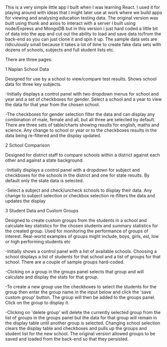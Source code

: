 This is a very simple little app I built when I was learning React. I used it for playing around with ideas that I might later use at work where we build apps for viewing and analysing education testing data. The original version was built using thunk and axios to interact with a server I built using node/Express and MongoDB but in this version i just hard coded a little bit of data into the app and cut out the ability to load and save data to/from the back-end so you can just clone it and spin it up.
The sample data sets are ridiculously small because it takes a lot of time to create fake data sets with dozens of schools, subjects and full student lists etc.

There are three pages:

1 Naplan School Data

Designed for use by a school to view/compare test results. Shows school data for three key subjects.

-Initially displays a control panel with two dropdown menus for school and year and a set of checkboxes for gender. Select a school and a year to view the data for that year from the chosen school.

-The checkboxes for gender selection filter the data and can display any combination of male, female and all, but all three are selected by default. There are three sets of table/charts showing results for english, maths and science. Any change to school or year or to the checkboxes results in the data being re-filtered and the display updated.

2 School Comparison

Designed for district staff to compare schools within a district against each other and against a state background.

-Initially displays a control panel with a dropdown for subject and checkboxes for the schools in the district and one for state results. By default only the state data is selected.

-Select a subject and check/uncheck schools to display their data. Any change to subject selection or checkbox selection re-filters the data and updates the display

3 Student Data and Custom Groups

Designed to create custom groups from the students in a school and calculate key statistics for the chosen students and summary statistics for the created group. Used for monitoring the performance of groups of interest. Real-world examples of groups might include, boys, girls, esl, low or high performing students etc

-Initially shows a control panel with a list of available schools.
Choosing a school displays a list of students for that school and a list of groups for that school. There are a couple of sample groups hard-coded.

-Clicking on a group in the groups panel selects that group and will calculate and display the stats for that group.

-To create a new group use the checkboxes to select the students for the group then enter the group name in the input below and click the 'save custom group' button. The group will then be added to the groups panel. Click on the group to display it.

-Clicking on 'delete group' will delete the currently selected group from the list of groups in the groups panel but the data for that group will remain in the display table until another group is selected. Changing school selection clears the display table and checkboxes and pulls up the groups and student list for the new school. The original version allowed groups to be saved and loaded from the back-end so that they persisted.
